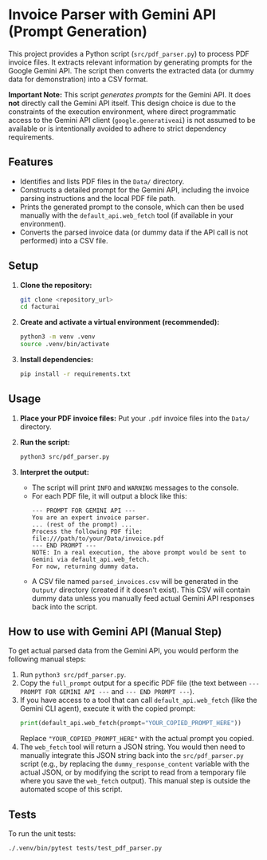 # Invoice Parser with Gemini API (Prompt Generation)

This project provides a Python script (`src/pdf_parser.py`) to process PDF invoice files. It extracts relevant information by generating prompts for the Google Gemini API. The script then converts the extracted data (or dummy data for demonstration) into a CSV format.

**Important Note:** This script *generates prompts* for the Gemini API. It does **not** directly call the Gemini API itself. This design choice is due to the constraints of the execution environment, where direct programmatic access to the Gemini API client (`google.generativeai`) is not assumed to be available or is intentionally avoided to adhere to strict dependency requirements.

## Features

*   Identifies and lists PDF files in the `Data/` directory.
*   Constructs a detailed prompt for the Gemini API, including the invoice parsing instructions and the local PDF file path.
*   Prints the generated prompt to the console, which can then be used manually with the `default_api.web_fetch` tool (if available in your environment).
*   Converts the parsed invoice data (or dummy data if the API call is not performed) into a CSV file.

## Setup

1.  **Clone the repository:**
    ```bash
    git clone <repository_url>
    cd facturai
    ```

2.  **Create and activate a virtual environment (recommended):**
    ```bash
    python3 -m venv .venv
    source .venv/bin/activate
    ```

3.  **Install dependencies:**
    ```bash
    pip install -r requirements.txt
    ```

## Usage

1.  **Place your PDF invoice files:** Put your `.pdf` invoice files into the `Data/` directory.

2.  **Run the script:**
    ```bash
    python3 src/pdf_parser.py
    ```

3.  **Interpret the output:**
    *   The script will print `INFO` and `WARNING` messages to the console.
    *   For each PDF file, it will output a block like this:
        ```
        --- PROMPT FOR GEMINI API ---
        You are an expert invoice parser.
        ... (rest of the prompt) ...
        Process the following PDF file: file:///path/to/your/Data/invoice.pdf
        --- END PROMPT ---
        NOTE: In a real execution, the above prompt would be sent to Gemini via default_api.web_fetch.
        For now, returning dummy data.
        ```
    *   A CSV file named `parsed_invoices.csv` will be generated in the `Output/` directory (created if it doesn't exist). This CSV will contain dummy data unless you manually feed actual Gemini API responses back into the script.

## How to use with Gemini API (Manual Step)

To get actual parsed data from the Gemini API, you would perform the following manual steps:

1.  Run `python3 src/pdf_parser.py`.
2.  Copy the `full_prompt` output for a specific PDF file (the text between `--- PROMPT FOR GEMINI API ---` and `--- END PROMPT ---`).
3.  If you have access to a tool that can call `default_api.web_fetch` (like the Gemini CLI agent), execute it with the copied prompt:
    ```python
    print(default_api.web_fetch(prompt="YOUR_COPIED_PROMPT_HERE"))
    ```
    Replace `"YOUR_COPIED_PROMPT_HERE"` with the actual prompt you copied.
4.  The `web_fetch` tool will return a JSON string. You would then need to manually integrate this JSON string back into the `src/pdf_parser.py` script (e.g., by replacing the `dummy_response_content` variable with the actual JSON, or by modifying the script to read from a temporary file where you save the `web_fetch` output). This manual step is outside the automated scope of this script.

## Tests

To run the unit tests:

```bash
./.venv/bin/pytest tests/test_pdf_parser.py
```
